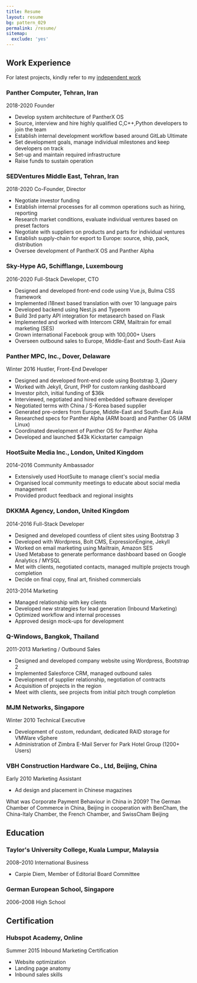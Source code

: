 ```yaml
---
title: Resume
layout: resume
bg: pattern_029
permalink: /resume/
sitemap:
  exclude: 'yes'
---
```


## Work Experience

For latest projects, kindly refer to my <a href="#independent-work">independent work</a>

### Panther Computer, <location>Tehran, Iran</location>
<date>2018-2020</date>
<position>Founder</position>

- Develop system architecture of PantherX OS
- Source, interview and hire highly qualified C,C++,Python developers to join the team
- Establish internal development workflow based around GitLab Ultimate
- Set development goals, manage individual milestones and keep developers on track
- Set-up and maintain required infrastructure
- Raise funds to sustain operation

### SEDVentures Middle East, <location>Tehran, Iran</location>
<date>2018-2020</date>
<position>Co-Founder, Director</position>

- Negotiate investor funding
- Establish internal processes for all common operations such as hiring, reporting
- Research market conditions, evaluate individual ventures based on preset factors
- Negotiate with suppliers on products and parts for individual ventures
- Establish supply-chain for export to Europe: source, ship, pack, distribution
- Oversee development of PantherX OS and Panther Alpha

### Sky-Hype AG, <location>Schifflange, Luxembourg</location>
<date>2016-2020</date>
<position>Full-Stack Developer, CTO</position>

- Designed and developed front-end code using Vue.js, Bulma CSS framework
- Implemented i18next based translation with over 10 language pairs
- Developed backend using Nest.js and Typeorm
- Build 3rd party API integration for metasearch based on Flask
- Implemented and worked with Intercom CRM, Mailtrain for email marketing (SES)
- Grown international Facebook group with 100,000+ Users
- Overseen outbound sales to Europe, Middle-East and South-East Asia

### Panther MPC, Inc., <location>Dover, Delaware</location>
<date>Winter 2016</date>
<position>Hustler, Front-End Developer</position>

- Designed and developed front-end code using Bootstrap 3, jQuery
- Worked with Jekyll, Grunt, PHP for custom ranking dashboard
- Investor pitch, initial funding of $36k
- Interviewed, negotiated and hired embedded software developer
- Negotiated terms with China / S-Korea based supplier
- Generated pre-orders from Europe, Middle-East and South-East Asia
- Researched specs for Panther Alpha (ARM board) and Panther OS (ARM Linux)
- Coordinated development of Panther OS for Panther Alpha
- Developed and launched $43k Kickstarter campaign

### HootSuite Media Inc., <location>London, United Kingdom</location>
<date>2014–2016</date>
<position>Community Ambassador</position>

- Extensively used HootSuite to manage client's social media
- Organised local community meetings to educate about social media management
- Provided product feedback and regional insights

### DKKMA Agency, <location>London, United Kingdom</location>
<date>2014-2016</date>
<position>Full-Stack Developer</position>

- Designed and developed countless of client sites using Bootstrap 3
- Developed with Wordpress, Bolt CMS, ExpressionEngine, Jekyll
- Worked on email marketing using Mailtrain, Amazon SES
- Used Metabase to generate performance dashboard based on Google Analytics / MYSQL
- Met with clients, negotiated contacts, managed multiple projects trough completion
- Decide on final copy, final art, finished commercials

<date>2013-2014</date>
<position>Marketing</position>

- Managed relationship with key clients
- Developed new strategies for lead generation (Inbound Marketing)
- Optimized workflow and internal processes
- Approved design mock-ups for development

### Q-Windows, <location>Bangkok, Thailand</location>
<date>2011-2013</date>
<position>Marketing / Outbound Sales</position>

- Designed and developed company website using Wordpress, Bootstrap 2
- Implemented Salesforce CRM, managed outbound sales
- Development of supplier relationship, negotiation of contracts
- Acquisition of projects in the region
- Meet with clients, see projects from initial pitch trough completion

### MJM Networks, <location>Singapore</location>
<date>Winter 2010</date>
<position>Technical Executive</position>

- Development of custom, redundant, dedicated RAID storage for VMWare vSphere
- Administration of Zimbra E-Mail Server for Park Hotel Group (1200+ Users)

### VBH Construction Hardware Co., Ltd, <location>Beijing, China</location>
<date>Early 2010</date>
<position>Marketing Assistant</position>

- Ad design and placement in Chinese magazines

What was Corporate Payment Behaviour in China in 2009? The German Chamber of Commerce in China, Beijing in cooperation with BenCham, the China-Italy Chamber, the French Chamber, and SwissCham Beijing

## Education

### Taylor's University College, <location>Kuala Lumpur, Malaysia</location>
<date>2008–2010</date>
<position>International Business</position>

- Carpie Diem, Member of Editorial Board Committee

### German European School, <location>Singapore</location>
<date>2006–2008</date>
<position>High School</position>

## Certification

### Hubspot Academy, <location>Online</location>
<date>Summer 2015</date>
<position>Inbound Marketing Certification</position>

- Website optimization
- Landing page anatomy
- Inbound sales skills
